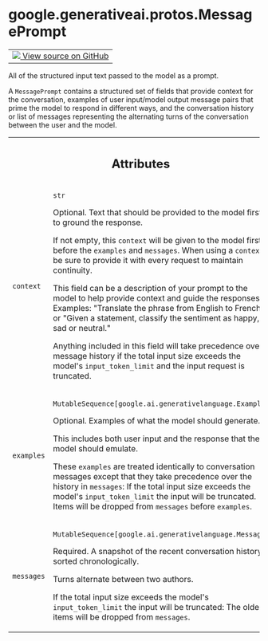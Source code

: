 
# google.generativeai.protos.MessagePrompt

<!-- Insert buttons and diff -->

<table class="tfo-notebook-buttons tfo-api nocontent">
<td>
  <a target="_blank" href="https://github.com/googleapis/google-cloud-python/tree/main/packages/google-ai-generativelanguage/google/ai/generativelanguage_v1beta/types/discuss_service.py#L214-L277">
    <img src="https://www.tensorflow.org/images/GitHub-Mark-32px.png" />
    View source on GitHub
  </a>
</td>
</table>



All of the structured input text passed to the model as a prompt.

<!-- Placeholder for "Used in" -->

A ``MessagePrompt`` contains a structured set of fields that provide
context for the conversation, examples of user input/model output
message pairs that prime the model to respond in different ways, and
the conversation history or list of messages representing the
alternating turns of the conversation between the user and the
model.



<!-- Tabular view -->
 <table class="responsive fixed orange">
<colgroup><col width="214px"><col></colgroup>
<tr><th colspan="2"><h2 class="add-link">Attributes</h2></th></tr>

<tr>
<td>

`context`<a id="context"></a>

</td>
<td>

`str`

Optional. Text that should be provided to the model first to
ground the response.

If not empty, this ``context`` will be given to the model
first before the ``examples`` and ``messages``. When using a
``context`` be sure to provide it with every request to
maintain continuity.

This field can be a description of your prompt to the model
to help provide context and guide the responses. Examples:
"Translate the phrase from English to French." or "Given a
statement, classify the sentiment as happy, sad or neutral."

Anything included in this field will take precedence over
message history if the total input size exceeds the model's
``input_token_limit`` and the input request is truncated.

</td>
</tr><tr>
<td>

`examples`<a id="examples"></a>

</td>
<td>

`MutableSequence[google.ai.generativelanguage.Example]`

Optional. Examples of what the model should generate.

This includes both user input and the response that the
model should emulate.

These ``examples`` are treated identically to conversation
messages except that they take precedence over the history
in ``messages``: If the total input size exceeds the model's
``input_token_limit`` the input will be truncated. Items
will be dropped from ``messages`` before ``examples``.

</td>
</tr><tr>
<td>

`messages`<a id="messages"></a>

</td>
<td>

`MutableSequence[google.ai.generativelanguage.Message]`

Required. A snapshot of the recent conversation history
sorted chronologically.

Turns alternate between two authors.

If the total input size exceeds the model's
``input_token_limit`` the input will be truncated: The
oldest items will be dropped from ``messages``.

</td>
</tr>
</table>



